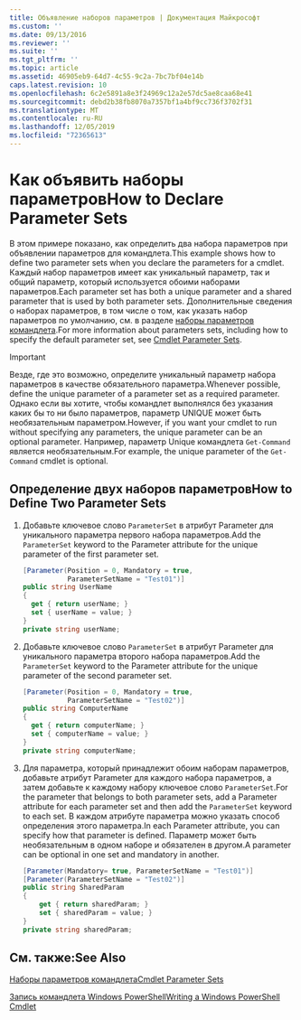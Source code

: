 ```yaml
---
title: Объявление наборов параметров | Документация Майкрософт
ms.custom: ''
ms.date: 09/13/2016
ms.reviewer: ''
ms.suite: ''
ms.tgt_pltfrm: ''
ms.topic: article
ms.assetid: 46905eb9-64d7-4c55-9c2a-7bc7bf04e14b
caps.latest.revision: 10
ms.openlocfilehash: 6c2e5891a8e3f24969c12a2e57dc5ae8caa68e41
ms.sourcegitcommit: debd2b38fb8070a7357bf1a4bf9cc736f3702f31
ms.translationtype: MT
ms.contentlocale: ru-RU
ms.lasthandoff: 12/05/2019
ms.locfileid: "72365613"
---
```

# <a name="how-to-declare-parameter-sets"></a><span data-ttu-id="e8106-102">Как объявить наборы параметров</span><span class="sxs-lookup"><span data-stu-id="e8106-102">How to Declare Parameter Sets</span></span>

<span data-ttu-id="e8106-103">В этом примере показано, как определить два набора параметров при объявлении параметров для командлета.</span><span class="sxs-lookup"><span data-stu-id="e8106-103">This example shows how to define two parameter sets when you declare the parameters for a cmdlet.</span></span> <span data-ttu-id="e8106-104">Каждый набор параметров имеет как уникальный параметр, так и общий параметр, который используется обоими наборами параметров.</span><span class="sxs-lookup"><span data-stu-id="e8106-104">Each parameter set has both a unique parameter and a shared parameter that is used by both parameter sets.</span></span> <span data-ttu-id="e8106-105">Дополнительные сведения о наборах параметров, в том числе о том, как указать набор параметров по умолчанию, см. в разделе [наборы параметров командлета](./cmdlet-parameter-sets.md).</span><span class="sxs-lookup"><span data-stu-id="e8106-105">For more information about parameters sets, including how to specify the default parameter set, see [Cmdlet Parameter Sets](./cmdlet-parameter-sets.md).</span></span>

> [!IMPORTANT]
> <span data-ttu-id="e8106-106">Везде, где это возможно, определите уникальный параметр набора параметров в качестве обязательного параметра.</span><span class="sxs-lookup"><span data-stu-id="e8106-106">Whenever possible, define the unique parameter of a parameter set as a required parameter.</span></span> <span data-ttu-id="e8106-107">Однако если вы хотите, чтобы командлет выполнялся без указания каких бы то ни было параметров, параметр UNIQUE может быть необязательным параметром.</span><span class="sxs-lookup"><span data-stu-id="e8106-107">However, if you want your cmdlet to run without specifying any parameters, the unique parameter can be an optional parameter.</span></span> <span data-ttu-id="e8106-108">Например, параметр Unique командлета `Get-Command` является необязательным.</span><span class="sxs-lookup"><span data-stu-id="e8106-108">For example, the unique parameter of the `Get-Command` cmdlet is optional.</span></span>

## <a name="how-to-define-two-parameter-sets"></a><span data-ttu-id="e8106-109">Определение двух наборов параметров</span><span class="sxs-lookup"><span data-stu-id="e8106-109">How to Define Two Parameter Sets</span></span>

1. <span data-ttu-id="e8106-110">Добавьте ключевое слово `ParameterSet` в атрибут Parameter для уникального параметра первого набора параметров.</span><span class="sxs-lookup"><span data-stu-id="e8106-110">Add the `ParameterSet` keyword to the Parameter attribute for the unique parameter of the first parameter set.</span></span>

   ```csharp
   [Parameter(Position = 0, Mandatory = true,
              ParameterSetName = "Test01")]
   public string UserName
   {
     get { return userName; }
     set { userName = value; }
   }
   private string userName;
   ```

2. <span data-ttu-id="e8106-111">Добавьте ключевое слово `ParameterSet` в атрибут Parameter для уникального параметра второго набора параметров.</span><span class="sxs-lookup"><span data-stu-id="e8106-111">Add the `ParameterSet` keyword to the Parameter attribute for the unique parameter of the second parameter set.</span></span>

   ```csharp
   [Parameter(Position = 0, Mandatory = true,
              ParameterSetName = "Test02")]
   public string ComputerName
   {
     get { return computerName; }
     set { computerName = value; }
   }
   private string computerName;
   ```

3. <span data-ttu-id="e8106-112">Для параметра, который принадлежит обоим наборам параметров, добавьте атрибут Parameter для каждого набора параметров, а затем добавьте к каждому набору ключевое слово `ParameterSet`.</span><span class="sxs-lookup"><span data-stu-id="e8106-112">For the parameter that belongs to both parameter sets, add a Parameter attribute for each parameter set and then add the `ParameterSet` keyword to each set.</span></span> <span data-ttu-id="e8106-113">В каждом атрибуте параметра можно указать способ определения этого параметра.</span><span class="sxs-lookup"><span data-stu-id="e8106-113">In each Parameter attribute, you can specify how that parameter is defined.</span></span> <span data-ttu-id="e8106-114">Параметр может быть необязательным в одном наборе и обязателен в другом.</span><span class="sxs-lookup"><span data-stu-id="e8106-114">A parameter can be optional in one set and mandatory in another.</span></span>

   ```csharp
   [Parameter(Mandatory= true, ParameterSetName = "Test01")]
   [Parameter(ParameterSetName = "Test02")]
   public string SharedParam
   {
       get { return sharedParam; }
       set { sharedParam = value; }
   }
   private string sharedParam;
   ```

## <a name="see-also"></a><span data-ttu-id="e8106-115">См. также:</span><span class="sxs-lookup"><span data-stu-id="e8106-115">See Also</span></span>

[<span data-ttu-id="e8106-116">Наборы параметров командлета</span><span class="sxs-lookup"><span data-stu-id="e8106-116">Cmdlet Parameter Sets</span></span>](./cmdlet-parameter-sets.md)

[<span data-ttu-id="e8106-117">Запись командлета Windows PowerShell</span><span class="sxs-lookup"><span data-stu-id="e8106-117">Writing a Windows PowerShell Cmdlet</span></span>](./writing-a-windows-powershell-cmdlet.md)
